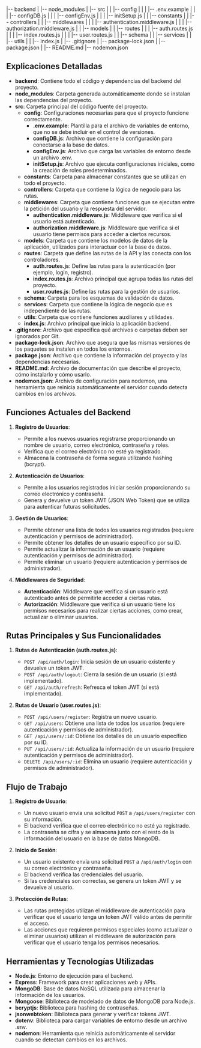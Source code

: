 |-- backend
|   |-- node_modules
|   |-- src
|   |   |-- config
|   |   |   |-- .env.example
|   |   |   |-- configDB.js
|   |   |   |-- configEnv.js
|   |   |   |-- initSetup.js
|   |   |-- constants
|   |   |-- controllers
|   |   |-- middlewares
|   |   |   |-- authentication.middleware.js
|   |   |   |-- authorization.middleware.js
|   |   |-- models
|   |   |-- routes
|   |   |   |-- auth.routes.js
|   |   |   |-- index.routes.js
|   |   |   |-- user.routes.js
|   |   |-- schema
|   |   |-- services
|   |   |-- utils
|   |   |-- index.js
|   |-- .gitignore
|   |-- package-lock.json
|   |-- package.json
|   |-- README.md
|-- nodemon.json


## Explicaciones Detalladas

- **backend**: Contiene todo el código y dependencias del backend del proyecto.
- **node_modules**: Carpeta generada automáticamente donde se instalan las dependencias del proyecto.
- **src**: Carpeta principal del código fuente del proyecto.
  - **config**: Configuraciones necesarias para que el proyecto funcione correctamente.
    - **.env.example**: Plantilla para el archivo de variables de entorno, que no se debe incluir en el control de versiones.
    - **configDB.js**: Archivo que contiene la configuración para conectarse a la base de datos.
    - **configEnv.js**: Archivo que carga las variables de entorno desde un archivo .env.
    - **initSetup.js**: Archivo que ejecuta configuraciones iniciales, como la creación de roles predeterminados.
  - **constants**: Carpeta para almacenar constantes que se utilizan en todo el proyecto.
  - **controllers**: Carpeta que contiene la lógica de negocio para las rutas.
  - **middlewares**: Carpeta que contiene funciones que se ejecutan entre la petición del usuario y la respuesta del servidor.
    - **authentication.middleware.js**: Middleware que verifica si el usuario está autenticado.
    - **authorization.middleware.js**: Middleware que verifica si el usuario tiene permisos para acceder a ciertos recursos.
  - **models**: Carpeta que contiene los modelos de datos de la aplicación, utilizados para interactuar con la base de datos.
  - **routes**: Carpeta que define las rutas de la API y las conecta con los controladores.
    - **auth.routes.js**: Define las rutas para la autenticación (por ejemplo, login, registro).
    - **index.routes.js**: Archivo principal que agrupa todas las rutas del proyecto.
    - **user.routes.js**: Define las rutas para la gestión de usuarios.
  - **schema**: Carpeta para los esquemas de validación de datos.
  - **services**: Carpeta que contiene la lógica de negocio que es independiente de las rutas.
  - **utils**: Carpeta que contiene funciones auxiliares y utilidades.
  - **index.js**: Archivo principal que inicia la aplicación backend.
- **.gitignore**: Archivo que especifica qué archivos o carpetas deben ser ignorados por Git.
- **package-lock.json**: Archivo que asegura que las mismas versiones de los paquetes se instalen en todos los entornos.
- **package.json**: Archivo que contiene la información del proyecto y las dependencias necesarias.
- **README.md**: Archivo de documentación que describe el proyecto, cómo instalarlo y cómo usarlo.
- **nodemon.json**: Archivo de configuración para nodemon, una herramienta que reinicia automáticamente el servidor cuando detecta cambios en los archivos.

## Funciones Actuales del Backend

1. **Registro de Usuarios**:
   - Permite a los nuevos usuarios registrarse proporcionando un nombre de usuario, correo electrónico, contraseña y roles.
   - Verifica que el correo electrónico no esté ya registrado.
   - Almacena la contraseña de forma segura utilizando hashing (bcrypt).

2. **Autenticación de Usuarios**:
   - Permite a los usuarios registrados iniciar sesión proporcionando su correo electrónico y contraseña.
   - Genera y devuelve un token JWT (JSON Web Token) que se utiliza para autenticar futuras solicitudes.

3. **Gestión de Usuarios**:
   - Permite obtener una lista de todos los usuarios registrados (requiere autenticación y permisos de administrador).
   - Permite obtener los detalles de un usuario específico por su ID.
   - Permite actualizar la información de un usuario (requiere autenticación y permisos de administrador).
   - Permite eliminar un usuario (requiere autenticación y permisos de administrador).

4. **Middlewares de Seguridad**:
   - **Autenticación**: Middleware que verifica si un usuario está autenticado antes de permitirle acceder a ciertas rutas.
   - **Autorización**: Middleware que verifica si un usuario tiene los permisos necesarios para realizar ciertas acciones, como crear, actualizar o eliminar usuarios.

## Rutas Principales y Sus Funcionalidades

1. **Rutas de Autenticación (auth.routes.js)**:
   - `POST /api/auth/login`: Inicia sesión de un usuario existente y devuelve un token JWT.
   - `POST /api/auth/logout`: Cierra la sesión de un usuario (si está implementado).
   - `GET /api/auth/refresh`: Refresca el token JWT (si está implementado).

2. **Rutas de Usuario (user.routes.js)**:
   - `POST /api/users/register`: Registra un nuevo usuario.
   - `GET /api/users`: Obtiene una lista de todos los usuarios (requiere autenticación y permisos de administrador).
   - `GET /api/users/:id`: Obtiene los detalles de un usuario específico por su ID.
   - `PUT /api/users/:id`: Actualiza la información de un usuario (requiere autenticación y permisos de administrador).
   - `DELETE /api/users/:id`: Elimina un usuario (requiere autenticación y permisos de administrador).

## Flujo de Trabajo

1. **Registro de Usuario**:
   - Un nuevo usuario envía una solicitud `POST` a `/api/users/register` con su información.
   - El backend verifica que el correo electrónico no esté ya registrado.
   - La contraseña se cifra y se almacena junto con el resto de la información del usuario en la base de datos MongoDB.

2. **Inicio de Sesión**:
   - Un usuario existente envía una solicitud `POST` a `/api/auth/login` con su correo electrónico y contraseña.
   - El backend verifica las credenciales del usuario.
   - Si las credenciales son correctas, se genera un token JWT y se devuelve al usuario.

3. **Protección de Rutas**:
   - Las rutas protegidas utilizan el middleware de autenticación para verificar que el usuario tenga un token JWT válido antes de permitir el acceso.
   - Las acciones que requieren permisos especiales (como actualizar o eliminar usuarios) utilizan el middleware de autorización para verificar que el usuario tenga los permisos necesarios.

## Herramientas y Tecnologías Utilizadas

- **Node.js**: Entorno de ejecución para el backend.
- **Express**: Framework para crear aplicaciones web y APIs.
- **MongoDB**: Base de datos NoSQL utilizada para almacenar la información de los usuarios.
- **Mongoose**: Biblioteca de modelado de datos de MongoDB para Node.js.
- **bcryptjs**: Biblioteca para hashing de contraseñas.
- **jsonwebtoken**: Biblioteca para generar y verificar tokens JWT.
- **dotenv**: Biblioteca para cargar variables de entorno desde un archivo .env.
- **nodemon**: Herramienta que reinicia automáticamente el servidor cuando se detectan cambios en los archivos.

